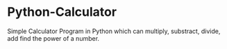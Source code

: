 # Python-Calculator
Simple Calculator Program in Python which can multiply, substract, divide, add find the power of a number.

